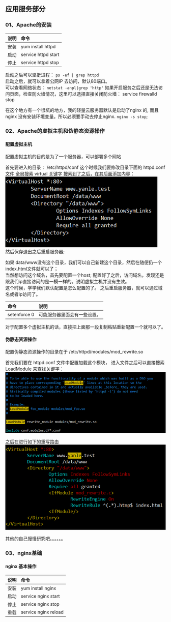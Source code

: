 ## 应用服务部分

### <div id="class02-01">01、Apache的安装</div>

说明 | 命令
:-|:-
安装 | yum install httpd
启动 | service httpd start
停止 | service httpd stop

启动之后可以坚挺进程： `ps -ef | grep httpd`                   
启动之后，就可以拿着公网IP 去访问，默认80端口。                  
可以查看网络状态： `netstat -anpl|grep 'http'`
如果开启服务之后还是无法访问页面，检查防火墙情况，这里可以选择直接关闭防火墙： service firewalld stop

在这个地方有一个很坑的地方，我的轻量云服务器默认是启动了nginx 的, 而且nginx 没有安装环境变量。所以必须要手动去停止nginx. `nginx -s stop`;

### <div id="class02-02">02、Apache的虚拟主机和伪静态资源操作</div>
#### 配置虚拟主机
配置虚拟主机的目的是为了一个服务器，可以部署多个网站

首先要进入的目录： /etc/httpd/conf
这个时候我们要修改目录下面的 httpd.conf 文件
全局搜索 virtual 关键字
搜索到了之后，在其后面添加内容：                                            
![01](../img/01.png)                        
然后保存退出之后重启服务器;

如果 data/www没有这个目录，我们可以自己新建这个目录，然后在随便扔一个index.html文件就可以了；                    
当然想访问这个域名，首先要配置一个host; 配置好了之后，访问域名，发现还是跟我们ip直接访问的是一模一样的。说明虚拟主机并没有生效。                    
这个时候，学学我们默认配置是怎么配置的了。 之后重启服务器，就可以通过域名或者ip访问了。

命令 | 说明
:-|:-
setenforce 0 | 可能服务器里面会有一些设置。

对于配置多个虚拟主机的话，直接把上面那一段复制粘贴重新配置一个就可以了。


#### 伪静态资源操作
配置伪静态资源操作的目录在于 /etc/httpd/modules/mod_rewrite.so

首先我们要在 httpd.conf 文件中配置加载这个模块， 进入文件之后可以直接搜索 LoadModule 来查找关键字：                  
![02](../img/02.png)                    

之后在进行如下的重写路由                    
![03](../img/03.png)                    

其他的自己慢慢研究吧。。。。。。


### <div id="class02-03">03、nginx基础</div>
#### nginx 基本操作

说明 | 命令
:-|:-
安装 | yum install nginx
启动 | service nginx start
停止 | service nginx stop
重载 | service nginx reload